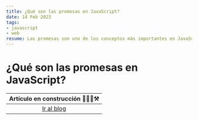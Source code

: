 ```yaml
---
title: ¿Qué son las promesas en JavaScript?
date: 14 Feb 2023
tags:
- javascript
- web
resume: Las promesas son uno de los conceptos más importantes en JavaScript, y su uso se ha vuelto cada vez más común en los últimos años. En este artículo, te explicaremos qué son las promesas y cómo puedes utilizarlas en tu propio código.
---
```


# ¿Qué son las promesas en JavaScript?

|Artículo en construcción 👷🏻‍♂️⚒️|
|:---------------------------:|
|[Ir al blog](/#blog)|
